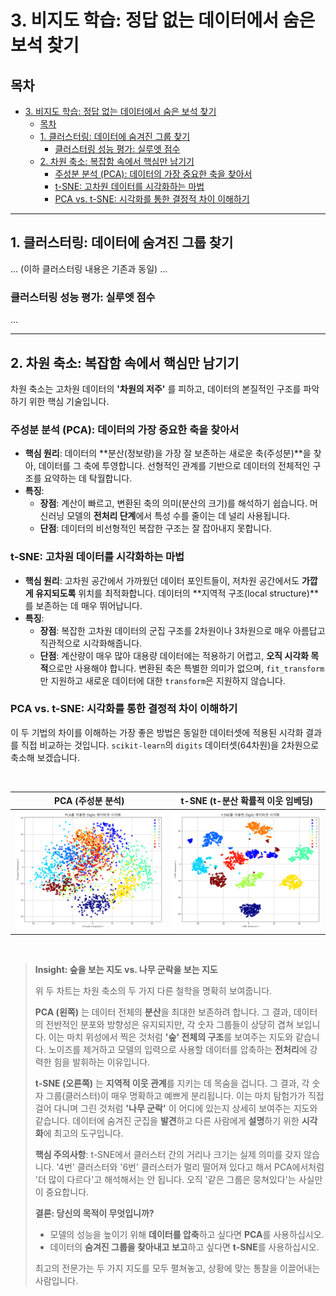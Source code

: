# 3. 비지도 학습: 정답 없는 데이터에서 숨은 보석 찾기

## 목차
- [3. 비지도 학습: 정답 없는 데이터에서 숨은 보석 찾기](#3-비지도-학습-정답-없는-데이터에서-숨은-보석-찾기)
  - [목차](#목차)
  - [1. 클러스터링: 데이터에 숨겨진 그룹 찾기](#1-클러스터링-데이터에-숨겨진-그룹-찾기)
    - [클러스터링 성능 평가: 실루엣 점수](#클러스터링-성능-평가-실루엣-점수)
  - [2. 차원 축소: 복잡함 속에서 핵심만 남기기](#2-차원-축소-복잡함-속에서-핵심만-남기기)
    - [주성분 분석 (PCA): 데이터의 가장 중요한 축을 찾아서](#주성분-분석-pca-데이터의-가장-중요한-축을-찾아서)
    - [t-SNE: 고차원 데이터를 시각화하는 마법](#t-sne-고차원-데이터를-시각화하는-마법)
    - [PCA vs. t-SNE: 시각화를 통한 결정적 차이 이해하기](#pca-vs-t-sne-시각화를-통한-결정적-차이-이해하기)

---

## 1. 클러스터링: 데이터에 숨겨진 그룹 찾기
... (이하 클러스터링 내용은 기존과 동일) ...
### 클러스터링 성능 평가: 실루엣 점수
...

---

## 2. 차원 축소: 복잡함 속에서 핵심만 남기기

차원 축소는 고차원 데이터의 **'차원의 저주'** 를 피하고, 데이터의 본질적인 구조를 파악하기 위한 핵심 기술입니다.

### 주성분 분석 (PCA): 데이터의 가장 중요한 축을 찾아서

- **핵심 원리**: 데이터의 **분산(정보량)을 가장 잘 보존하는 새로운 축(주성분)**을 찾아, 데이터를 그 축에 투영합니다. 선형적인 관계를 기반으로 데이터의 전체적인 구조를 요약하는 데 탁월합니다.
- **특징**:
    - **장점**: 계산이 빠르고, 변환된 축의 의미(분산의 크기)를 해석하기 쉽습니다. 머신러닝 모델의 **전처리 단계**에서 특성 수를 줄이는 데 널리 사용됩니다.
    - **단점**: 데이터의 비선형적인 복잡한 구조는 잘 잡아내지 못합니다.

### t-SNE: 고차원 데이터를 시각화하는 마법

- **핵심 원리**: 고차원 공간에서 가까웠던 데이터 포인트들이, 저차원 공간에서도 **가깝게 유지되도록** 위치를 최적화합니다. 데이터의 **지역적 구조(local structure)**를 보존하는 데 매우 뛰어납니다.
- **특징**:
    - **장점**: 복잡한 고차원 데이터의 군집 구조를 2차원이나 3차원으로 매우 아름답고 직관적으로 시각화해줍니다.
    - **단점**: 계산량이 매우 많아 대용량 데이터에는 적용하기 어렵고, **오직 시각화 목적**으로만 사용해야 합니다. 변환된 축은 특별한 의미가 없으며, `fit_transform`만 지원하고 새로운 데이터에 대한 `transform`은 지원하지 않습니다.

### PCA vs. t-SNE: 시각화를 통한 결정적 차이 이해하기

이 두 기법의 차이를 이해하는 가장 좋은 방법은 동일한 데이터셋에 적용된 시각화 결과를 직접 비교하는 것입니다. `scikit-learn`의 `digits` 데이터셋(64차원)을 2차원으로 축소해 보겠습니다.


<br>

| PCA (주성분 분석) | t-SNE (t-분산 확률적 이웃 임베딩) |
| :---: | :---: |
| ![PCA 시각화](charts/dr_pca_visualization.png) | ![t-SNE 시각화](charts/dr_tsne_visualization.png) |

<br>

> **Insight: 숲을 보는 지도 vs. 나무 군락을 보는 지도**
>
> 위 두 차트는 차원 축소의 두 가지 다른 철학을 명확히 보여줍니다.
>
> **PCA (왼쪽)** 는 데이터 전체의 **분산**을 최대한 보존하려 합니다. 그 결과, 데이터의 전반적인 분포와 방향성은 유지되지만, 각 숫자 그룹들이 상당히 겹쳐 보입니다. 이는 마치 위성에서 찍은 것처럼 **'숲' 전체의 구조**를 보여주는 지도와 같습니다. 노이즈를 제거하고 모델의 입력으로 사용할 데이터를 압축하는 **전처리**에 강력한 힘을 발휘하는 이유입니다.
>
> **t-SNE (오른쪽)** 는 **지역적 이웃 관계**를 지키는 데 목숨을 겁니다. 그 결과, 각 숫자 그룹(클러스터)이 매우 명확하고 예쁘게 분리됩니다. 이는 마치 탐험가가 직접 걸어 다니며 그린 것처럼 **'나무 군락'** 이 어디에 있는지 상세히 보여주는 지도와 같습니다. 데이터에 숨겨진 군집을 **발견**하고 다른 사람에게 **설명**하기 위한 **시각화**에 최고의 도구입니다.
>
> **핵심 주의사항**: t-SNE에서 클러스터 간의 거리나 크기는 실제 의미를 갖지 않습니다. '4번' 클러스터와 '6번' 클러스터가 멀리 떨어져 있다고 해서 PCA에서처럼 '더 많이 다르다'고 해석해서는 안 됩니다. 오직 '같은 그룹은 뭉쳐있다'는 사실만이 중요합니다.
>
> **결론: 당신의 목적이 무엇입니까?**
> - 모델의 성능을 높이기 위해 **데이터를 압축**하고 싶다면 **PCA**를 사용하십시오.
> - 데이터의 **숨겨진 그룹을 찾아내고 보고**하고 싶다면 **t-SNE**를 사용하십시오.
>
> 최고의 전문가는 두 가지 지도를 모두 펼쳐놓고, 상황에 맞는 통찰을 이끌어내는 사람입니다.
